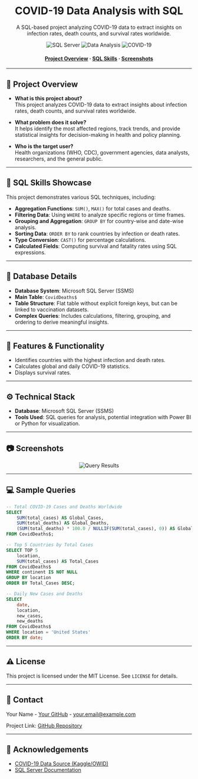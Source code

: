 <!--
Hey, thanks for checking out this SQL project!
If you have any suggestions or enhancements, feel free to fork this repo and create a pull request.
Don't forget to star the project if you find it useful!
-->

<div align="center">

  <h1>COVID-19 Data Analysis with SQL</h1>
  
  <p>
    A SQL-based project analyzing COVID-19 data to extract insights on infection rates, death counts, and survival rates worldwide.
  </p>
  
  <!-- Badges -->
  <p>
    <img src="https://img.shields.io/badge/SQL-SSMS-blue" alt="SQL Server" />
    <img src="https://img.shields.io/badge/Data-Analysis-green" alt="Data Analysis" />
    <img src="https://img.shields.io/badge/COVID-19-orange" alt="COVID-19" />
  </p>
  
  <h4>
    <a href="#star2-project-overview">Project Overview</a>
    <span> · </span>
    <a href="#space_invader-sql-skills-showcase">SQL Skills</a>
    <span> · </span>
    <a href="#camera-screenshots">Screenshots</a>
  </h4>
</div>

---

## :star2: Project Overview

- **What is this project about?**  
  This project analyzes COVID-19 data to extract insights about infection rates, death counts, and survival rates worldwide.

- **What problem does it solve?**  
  It helps identify the most affected regions, track trends, and provide statistical insights for decision-making in health and policy planning.

- **Who is the target user?**  
  Health organizations (WHO, CDC), government agencies, data analysts, researchers, and the general public.

---

## :space_invader: SQL Skills Showcase

This project demonstrates various SQL techniques, including:

- **Aggregation Functions**: `SUM()`, `MAX()` for total cases and deaths.
- **Filtering Data**: Using `WHERE` to analyze specific regions or time frames.
- **Grouping and Aggregation**: `GROUP BY` for country-wise and date-wise analysis.
- **Sorting Data**: `ORDER BY` to rank countries by infection or death rates.
- **Type Conversion**: `CAST()` for percentage calculations.
- **Calculated Fields**: Computing survival and fatality rates using SQL expressions.

---

## :floppy_disk: Database Details

- **Database System**: Microsoft SQL Server (SSMS)
- **Main Table**: `CovidDeaths$`
- **Table Structure**: Flat table without explicit foreign keys, but can be linked to vaccination datasets.
- **Complex Queries**: Includes calculations, filtering, grouping, and ordering to derive meaningful insights.

---

## :dart: Features & Functionality

- Identifies countries with the highest infection and death rates.
- Calculates global and daily COVID-19 statistics.
- Displays survival rates.

---

## :gear: Technical Stack

- **Database**: Microsoft SQL Server (SSMS)
- **Tools Used**: SQL queries for analysis, potential integration with Power BI or Python for visualization.

---

## :camera: Screenshots

<div align="center"> 
  <img src="https://placehold.co/600x400?text=Query+Results+Here" alt="Query Results" />
</div>

---

## :computer: Sample Queries

```sql
-- Total COVID-19 Cases and Deaths Worldwide
SELECT 
    SUM(total_cases) AS Global_Cases, 
    SUM(total_deaths) AS Global_Deaths, 
    (SUM(total_deaths) * 100.0 / NULLIF(SUM(total_cases), 0)) AS Global_Fatality_Rate
FROM CovidDeaths$;
```

```sql
-- Top 5 Countries by Total Cases
SELECT TOP 5 
    location, 
    SUM(total_cases) AS Total_Cases
FROM CovidDeaths$
WHERE continent IS NOT NULL
GROUP BY location
ORDER BY Total_Cases DESC;
```

```sql
-- Daily New Cases and Deaths
SELECT 
    date, 
    location, 
    new_cases, 
    new_deaths
FROM CovidDeaths$
WHERE location = 'United States'
ORDER BY date;
```

---

## :warning: License

This project is licensed under the MIT License. See `LICENSE` for details.

---

## :handshake: Contact

Your Name - [Your GitHub](https://github.com/NicM34?tab=repositories) - your.email@example.com

Project Link: [GitHub Repository](https://github.com/yourrepo)

---

## :gem: Acknowledgements

- [COVID-19 Data Source (Kaggle/OWID)](https://ourworldindata.org/coronavirus)
- [SQL Server Documentation](https://docs.microsoft.com/en-us/sql/?view=sql-server-ver15)
